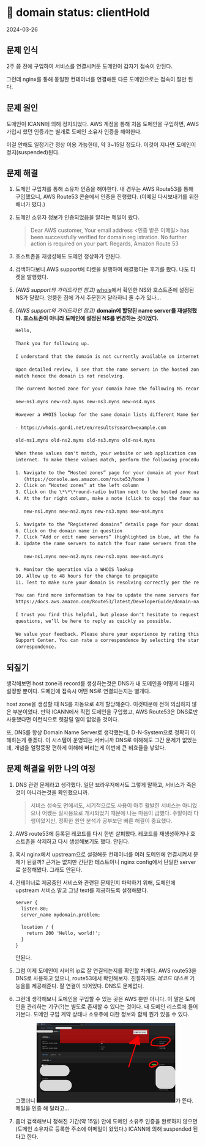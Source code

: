 # 󰏢 domain status: clientHold

2024-03-26

## 문제 인식

2주 쯤 전에 구입하여 서비스를 연결시켜둔 도메인이 갑자기 접속이 안된다.

그런데 nginx를 통해 동일한 컨테이너를 연결해둔 다른 도메인으로는 접속이 잘만 된다.

## 문제 원인

도메인이 ICANN에 의해 정지되었다. AWS 계정을 통해 처음 도메인을 구입하면, AWS 가입시 했던 인증과는 별개로
도메인 소유자 인증을 해야한다.

이걸 안해도 일정기간 정상 이용 가능한데, 약 3~15일 정도다. 이것이 지나면 도메인이 정지(suspended)된다.

## 문제 해결

1. 도메인 구입처를 통해 소유자 인증을 해야한다. 내 경우는 AWS Route53를 통해 구입했으니, AWS Route53 콘솔에서 인증을 진행했다. (이메일 다시보내기를 위한 배너가 떴다.)
2. 도메인 소유자 정보가 인증되었음을 알리는 메일이 왔다.

   > Dear AWS customer,
   > Your email address <인증 받은 이메일> has been successfully verified for domain reg istration. No
   > further action is required on your part.
   > Regards, Amazon Route 53

3. 호스트존을 재생성해도 도메인 정상화가 안된다.
4. 검색하다보니 AWS support에 티켓을 발행하여 해결했다는 후기를 봤다. 나도 티켓을 발행했다.
5. _(AWS support의 가이드라인 참고)_ [whois](https://whois.gandi.net/en/results?search=example.com)에서 확인한 NS와 호스트존에 설정된 NS가 달랐다. 엉뚱한 집에 가서 주문한거 달라하니 줄 수가 있나...
6. _(AWS support의 가이드라인 참고)_ **domain에 할당된 name server를 재설정했다. 호스트존이 아니라 도메인에 설정된 NS를 변경하는 것이었다.**

   ```txt
   Hello,

   Thank you for following up.

   I understand that the domain is not currently available on internet. I will guide you further.

   Upon detailed review, I see that the name servers in the hosted zone and the public whois look up do not
   match hence the domain is not resolving.

   The current hosted zone for your domain have the following NS records:

   new-ns1.myns new-ns2.myns new-ns3.myns new-ns4.myns

   However a WHOIS lookup for the same domain lists different Name Server

   - https://whois.gandi.net/en/results?search=example.com

   old-ns1.myns old-ns2.myns old-ns3.myns old-ns4.myns

   When these values don't match, your website or web application can be intermittently unavailable on the
   internet. To make these values match, perform the following procedure:

   1. Navigate to the “Hosted zones” page for your domain at your Route 53 console
      (https://console.aws.amazon.com/route53/home )
   2. Click on “Hosted zones” at the left column
   3. Click on the \*\*\*round-radio button next to the hosted zone name associated with your domain.
   4. At the far right column, make a note (click to copy) the four name servers from this newly created hosted zone:

      new-ns1.myns new-ns2.myns new-ns3.myns new-ns4.myns

   5. Navigate to the “Registered domains” details page for your domain at your Route 53 console (Click “Registered domains” at the left column)
   6. Click on the domain name in question
   7. Click “Add or edit name servers” (highlighted in blue, at the far right of the page)
   8. Update the name servers to match the four name servers from the newly created hosted zone:

      new-ns1.myns new-ns2.myns new-ns3.myns new-ns4.myns

   9. Monitor the operation via a WHOIS lookup
   10. Allow up to 48 hours for the change to propagate
   11. Test to make sure your domain is resolving correctly per the record sets you have setup.

   You can find more information to how to update the name servers for your domain at the following link:
   https://docs.aws.amazon.com/Route53/latest/DeveloperGuide/domain-name-servers-glue-records.html

   I trust you find this helpful, but please don't hesitate to request more information, or ask additional
   questions, we’ll be here to reply as quickly as possible.

   We value your feedback. Please share your experience by rating this and other correspondences in the AWS
   Support Center. You can rate a correspondence by selecting the stars in the top right corner of the
   correspondence.
   ```

## 되짚기

생각해보면 host zone과 record를 생성하는것은 DNS가 내 도메인을 어떻게 다룰지 설정할 뿐이다. 도메인에 접속시 어떤 NS로 연결되는지는 별개다.

host zone을 생성할 때 NS를 자동으로 4개 할당해준다. 이것때문에 전혀 의심하지 않은 부분이었다. 만약 ICANN에서 직접 도메인을 구입했고, AWS Route53은 DNS로만 사용했다면 이런식으로 헷갈릴 일이 없었을 것이다.

또, DNS를 항상 Domain Name Server로 생각했는데, D-N-System으로 정확히 이해하는게 좋겠다. 이 시스템이 운영되는 서버니까 DNS로 이해해도 그간 문제가 없었는데, 개념을 얼렁뚱땅 편하게 이해해 버리는게 이번에 큰 비효율을 낳았다.

## 문제 해결을 위한 나의 여정

1. DNS 관련 문제라고 생각했다. 일단 브라우저에서도 그렇게 말하고, 서비스가 죽은것이 아니라는것을 확인했으니까.

   > 서비스 성숙도 면에서도, 시기적으로도 사용이 아주 활발한 서비스는 아니었으나 어쨌든 실사용으로 개시되었기 때문에 나는 마음이 급했다. 주말이라 다행이었지만, 정확한 원인 분석과 공부보단 빠른 해결이 중요했다.

2. AWS route53에 등록된 레코드를 다시 한번 살펴봤다. 레코드를 재생성하거나 호스트존을 삭제하고 다시 생성해보기도 했다. 안된다.
3. 혹시 nginx에서 upstream으로 설정해둔 컨테이너를 여러 도메인에 연결시켜서 문제가 된걸까? 근거는 없지만 간단한 테스트이니 nginx config에서 단일한 server로 설정해봤다. 그래도 안된다.
4. 컨테이너로 제공중인 서비스와 관련된 문제인지 파악하기 위해, 도메인에 upstream 서비스 말고 그냥 text를 제공하도록 설정해봤다.

   ```nginx
   server {
     listen 80;
     server_name mydomain.problem;

     location / {
       return 200 'Hello, world!';
     }
   }
   ```

   안된다.

5. 그럼 이제 도메인이 서버의 ip로 잘 연결되는지를 확인할 차례다. AWS route53을 DNS로 사용하고 있으니, route53에서 확인해보자. 친절하게도 _레코드 테스트_ 기능을를 제공해준다. 잘 연결이 되어있다. DNS도 문제없다.
6. 그런데 생각해보니 도메인을 구입할 수 있는 곳은 AWS 뿐만 아니다. 이 말은 도메인을 관리하는 기구(?)는 별도로 존재할 수 있다는 것이다.
   내 도메인 리스트에 들어가본다. 도메인 구입 계약 상태나 소유주에 대한 정보와 함께 뭔가 있을 수 있다.

   그랬더니 ![대문짝만하게 배너](./statics/AWS_domain_status:_clientHold.png)가 뜬다. 메일을 인증 해 달라고...

7. 좀더 검색해보니 정해진 기간(약 15일) 안에 도메인 소유주 인증을 완료하지 않으면(도메인 소유자로 등록한 주소에 이메일이 왔었다.) ICANN에 의해 suspended 된다고 한다.
